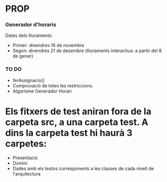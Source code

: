 # PROP
### Generador d’horaris
Dates dels lliuraments:
- Primer: divendres 16 de novembre
- Segon: divendres 21 de desembre (lliuraments interactius: a partir del 8 de gener)

### TO DO
- ferAssignacio()
- Comprovació de totes les restriccions.
- Algorisme Generador Horari

# Els fitxers de test aniran fora de la carpeta src, a una carpeta test. A dins la carpeta test hi haurà 3 carpetes:
  - Presentació
  - Domini
  - Dades
amb els testos corresponents a les classes de cada nivell de l'arquitectura

